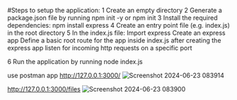 
#Steps to setup the application:
1  Create an empty directory
2  Generate a package.json file by running npm init -y or npm init
3  Install the required dependencies:
        npm install express
4  Create an entry point file (e.g. index.js) in the root directory
5   In the index.js file:
      Import express
      Create an express app
      Define a basic root route for the app inside index.js after creating the express app
      listen for incoming http requests on a specific port

6  Run the application by running node index.js

use postman app
http://127.0.0.1:3000/
![Screenshot 2024-06-23 083914](https://github.com/dineshkumar-mb/nodejs-filesystem/assets/166787277/72b482b2-4f56-45f9-9478-b591405a3de9)

http://127.0.0.1:3000/files
![Screenshot 2024-06-23 083900](https://github.com/dineshkumar-mb/nodejs-filesystem/assets/166787277/092bbabc-7684-4eca-8dcc-d13b3b47d6e2)
